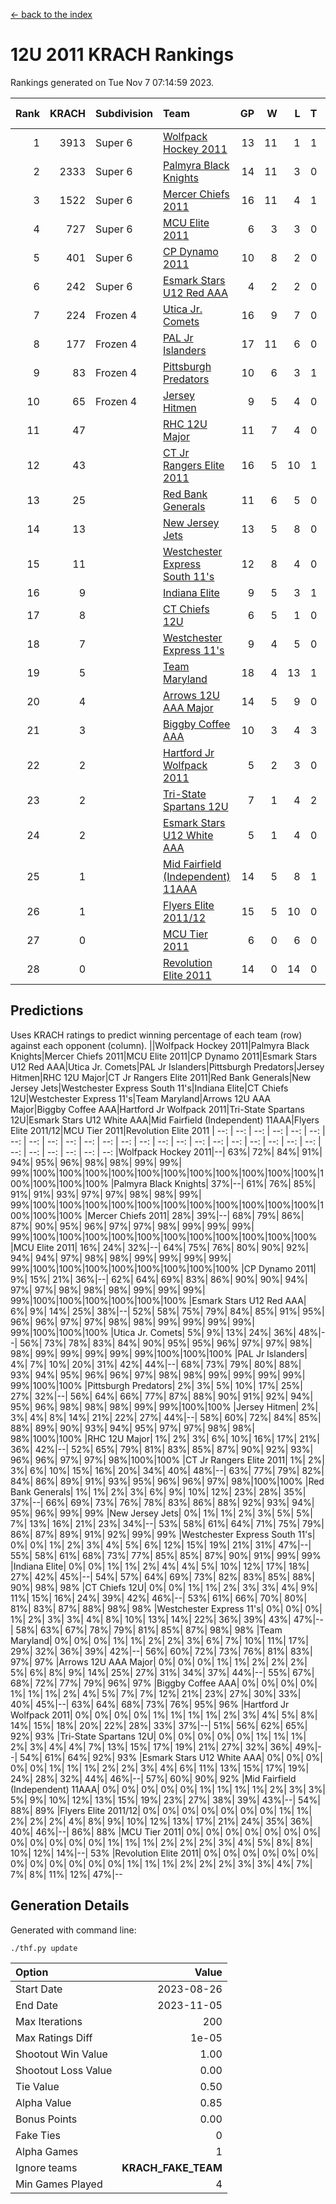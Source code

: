 [<- back to the index](readme.md)
# 12U 2011 KRACH Rankings
Rankings generated on Tue Nov  7 07:14:59 2023.

Rank|KRACH|Subdivision|Team|GP|W|L|T|OTW|OTL|SoS|Exp Wins|Win Diff
---:|---:|:---|:---|---:|---:|---:|---:|---:|---:|---:|---:|---:
1|3913|Super 6|[Wolfpack Hockey 2011](https://gamesheetstats.com/seasons/3664/teams/140937/schedule)|13|11|1|1|0|0|642|12.3|-0.0
2|2333|Super 6|[Palmyra Black Knights](https://gamesheetstats.com/seasons/3664/teams/140949/schedule)|14|11|3|0|0|0|983|11.8|-0.0
3|1522|Super 6|[Mercer Chiefs 2011](https://gamesheetstats.com/seasons/3664/teams/140936/schedule)|16|11|4|1|0|1|953|12.3|-0.0
4|727|Super 6|[MCU Elite 2011](https://gamesheetstats.com/seasons/3664/teams/140929/schedule)|6|3|3|0|2|0|1565|3.8|-0.0
5|401|Super 6|[CP Dynamo 2011](https://gamesheetstats.com/seasons/3664/teams/140944/schedule)|10|8|2|0|0|0|725|8.8|-0.0
6|242|Super 6|[Esmark Stars U12 Red AAA](https://gamesheetstats.com/seasons/3664/teams/140951/schedule)|4|2|2|0|0|0|635|2.8|-0.0
7|224|Frozen 4|[Utica Jr. Comets](https://gamesheetstats.com/seasons/3664/teams/140945/schedule)|16|9|7|0|1|0|947|9.8|-0.0
8|177|Frozen 4|[PAL Jr Islanders](https://gamesheetstats.com/seasons/3664/teams/140943/schedule)|17|11|6|0|1|0|470|11.8|-0.0
9|83|Frozen 4|[Pittsburgh Predators](https://gamesheetstats.com/seasons/3664/teams/140950/schedule)|10|6|3|1|0|0|296|7.3|-0.0
10|65|Frozen 4|[Jersey Hitmen](https://gamesheetstats.com/seasons/3664/teams/140938/schedule)|9|5|4|0|0|0|118|5.8|-0.0
11|47||[RHC 12U Major](https://gamesheetstats.com/seasons/3664/teams/140941/schedule)|11|7|4|0|0|1|72|7.8|-0.0
12|43||[CT Jr Rangers Elite 2011](https://gamesheetstats.com/seasons/3664/teams/140931/schedule)|16|5|10|1|0|1|697|6.3|-0.0
13|25||[Red Bank Generals](https://gamesheetstats.com/seasons/3664/teams/140940/schedule)|11|6|5|0|0|0|98|6.8|-0.0
14|13||[New Jersey Jets](https://gamesheetstats.com/seasons/3664/teams/140939/schedule)|13|5|8|0|2|0|68|5.8|-0.0
15|11||[Westchester Express South 11's](https://gamesheetstats.com/seasons/3664/teams/140947/schedule)|12|8|4|0|0|0|38|8.9|0.0
16|9||[Indiana Elite](https://gamesheetstats.com/seasons/3664/teams/144353/schedule)|9|5|3|1|0|0|28|6.4|0.0
17|8||[CT Chiefs 12U](https://gamesheetstats.com/seasons/3664/teams/140934/schedule)|6|5|1|0|1|0|2|5.9|0.0
18|7||[Westchester Express 11's](https://gamesheetstats.com/seasons/3664/teams/140948/schedule)|9|4|5|0|0|0|104|4.9|0.0
19|5||[Team Maryland](https://gamesheetstats.com/seasons/3664/teams/140954/schedule)|18|4|13|1|0|1|929|5.4|0.0
20|4||[Arrows 12U AAA Major](https://gamesheetstats.com/seasons/3664/teams/140946/schedule)|14|5|9|0|1|1|102|5.9|0.0
21|3||[Biggby Coffee AAA](https://gamesheetstats.com/seasons/3664/teams/144351/schedule)|10|3|4|3|0|0|5|5.4|0.0
22|2||[Hartford Jr Wolfpack 2011](https://gamesheetstats.com/seasons/3664/teams/140935/schedule)|5|2|3|0|0|0|17|2.9|0.0
23|2||[Tri-State Spartans 12U](https://gamesheetstats.com/seasons/3664/teams/144352/schedule)|7|1|4|2|0|0|5|2.9|0.0
24|2||[Esmark Stars U12 White AAA](https://gamesheetstats.com/seasons/3664/teams/140952/schedule)|5|1|4|0|0|0|21|1.9|0.0
25|1||[Mid Fairfield (Independent) 11AAA](https://gamesheetstats.com/seasons/3664/teams/140933/schedule)|14|5|8|1|0|1|14|6.4|0.0
26|1||[Flyers Elite 2011/12](https://gamesheetstats.com/seasons/3664/teams/140942/schedule)|15|5|10|0|0|2|7|5.9|0.0
27|0||[MCU Tier 2011](https://gamesheetstats.com/seasons/3664/teams/140932/schedule)|6|0|6|0|0|0|1|0.9|0.0
28|0||[Revolution Elite 2011](https://gamesheetstats.com/seasons/3664/teams/140953/schedule)|14|0|14|0|0|0|11|0.9|0.0

## Predictions
Uses KRACH ratings to predict winning percentage of each team (row) against each opponent (column).
||Wolfpack Hockey 2011|Palmyra Black Knights|Mercer Chiefs 2011|MCU Elite 2011|CP Dynamo 2011|Esmark Stars U12 Red AAA|Utica Jr. Comets|PAL Jr Islanders|Pittsburgh Predators|Jersey Hitmen|RHC 12U Major|CT Jr Rangers Elite 2011|Red Bank Generals|New Jersey Jets|Westchester Express South 11's|Indiana Elite|CT Chiefs 12U|Westchester Express 11's|Team Maryland|Arrows 12U AAA Major|Biggby Coffee AAA|Hartford Jr Wolfpack 2011|Tri-State Spartans 12U|Esmark Stars U12 White AAA|Mid Fairfield (Independent) 11AAA|Flyers Elite 2011/12|MCU Tier 2011|Revolution Elite 2011
| --: | --: | --: | --: | --: | --: | --: | --: | --: | --: | --: | --: | --: | --: | --: | --: | --: | --: | --: | --: | --: | --: | --: | --: | --: | --: | --: | --: | --: 
|Wolfpack Hockey 2011|--| 63%| 72%| 84%| 91%| 94%| 95%| 96%| 98%| 98%| 99%| 99%| 99%|100%|100%|100%|100%|100%|100%|100%|100%|100%|100%|100%|100%|100%|100%|100%
|Palmyra Black Knights| 37%|--| 61%| 76%| 85%| 91%| 91%| 93%| 97%| 97%| 98%| 98%| 99%| 99%|100%|100%|100%|100%|100%|100%|100%|100%|100%|100%|100%|100%|100%|100%
|Mercer Chiefs 2011| 28%| 39%|--| 68%| 79%| 86%| 87%| 90%| 95%| 96%| 97%| 97%| 98%| 99%| 99%| 99%| 99%|100%|100%|100%|100%|100%|100%|100%|100%|100%|100%|100%
|MCU Elite 2011| 16%| 24%| 32%|--| 64%| 75%| 76%| 80%| 90%| 92%| 94%| 94%| 97%| 98%| 98%| 99%| 99%| 99%| 99%| 99%|100%|100%|100%|100%|100%|100%|100%|100%
|CP Dynamo 2011|  9%| 15%| 21%| 36%|--| 62%| 64%| 69%| 83%| 86%| 90%| 90%| 94%| 97%| 97%| 98%| 98%| 98%| 99%| 99%| 99%| 99%|100%|100%|100%|100%|100%|100%
|Esmark Stars U12 Red AAA|  6%|  9%| 14%| 25%| 38%|--| 52%| 58%| 75%| 79%| 84%| 85%| 91%| 95%| 96%| 96%| 97%| 97%| 98%| 98%| 99%| 99%| 99%| 99%| 99%|100%|100%|100%
|Utica Jr. Comets|  5%|  9%| 13%| 24%| 36%| 48%|--| 56%| 73%| 78%| 83%| 84%| 90%| 95%| 95%| 96%| 97%| 97%| 98%| 98%| 99%| 99%| 99%| 99%| 99%|100%|100%|100%
|PAL Jr Islanders|  4%|  7%| 10%| 20%| 31%| 42%| 44%|--| 68%| 73%| 79%| 80%| 88%| 93%| 94%| 95%| 96%| 96%| 97%| 98%| 98%| 99%| 99%| 99%| 99%| 99%|100%|100%
|Pittsburgh Predators|  2%|  3%|  5%| 10%| 17%| 25%| 27%| 32%|--| 56%| 64%| 66%| 77%| 87%| 88%| 90%| 91%| 92%| 94%| 95%| 96%| 98%| 98%| 98%| 99%| 99%|100%|100%
|Jersey Hitmen|  2%|  3%|  4%|  8%| 14%| 21%| 22%| 27%| 44%|--| 58%| 60%| 72%| 84%| 85%| 88%| 89%| 90%| 93%| 94%| 95%| 97%| 97%| 98%| 98%| 98%|100%|100%
|RHC 12U Major|  1%|  2%|  3%|  6%| 10%| 16%| 17%| 21%| 36%| 42%|--| 52%| 65%| 79%| 81%| 83%| 85%| 87%| 90%| 92%| 93%| 96%| 96%| 97%| 97%| 98%|100%|100%
|CT Jr Rangers Elite 2011|  1%|  2%|  3%|  6%| 10%| 15%| 16%| 20%| 34%| 40%| 48%|--| 63%| 77%| 79%| 82%| 84%| 86%| 89%| 91%| 93%| 95%| 96%| 96%| 97%| 98%|100%|100%
|Red Bank Generals|  1%|  1%|  2%|  3%|  6%|  9%| 10%| 12%| 23%| 28%| 35%| 37%|--| 66%| 69%| 73%| 76%| 78%| 83%| 86%| 88%| 92%| 93%| 94%| 95%| 96%| 99%| 99%
|New Jersey Jets|  0%|  1%|  1%|  2%|  3%|  5%|  5%|  7%| 13%| 16%| 21%| 23%| 34%|--| 53%| 58%| 61%| 64%| 71%| 75%| 79%| 86%| 87%| 89%| 91%| 92%| 99%| 99%
|Westchester Express South 11's|  0%|  0%|  1%|  2%|  3%|  4%|  5%|  6%| 12%| 15%| 19%| 21%| 31%| 47%|--| 55%| 58%| 61%| 68%| 73%| 77%| 85%| 85%| 87%| 90%| 91%| 99%| 99%
|Indiana Elite|  0%|  0%|  1%|  1%|  2%|  4%|  4%|  5%| 10%| 12%| 17%| 18%| 27%| 42%| 45%|--| 54%| 57%| 64%| 69%| 73%| 82%| 83%| 85%| 88%| 90%| 98%| 98%
|CT Chiefs 12U|  0%|  0%|  1%|  1%|  2%|  3%|  3%|  4%|  9%| 11%| 15%| 16%| 24%| 39%| 42%| 46%|--| 53%| 61%| 66%| 70%| 80%| 81%| 83%| 87%| 88%| 98%| 98%
|Westchester Express 11's|  0%|  0%|  0%|  1%|  2%|  3%|  3%|  4%|  8%| 10%| 13%| 14%| 22%| 36%| 39%| 43%| 47%|--| 58%| 63%| 67%| 78%| 79%| 81%| 85%| 87%| 98%| 98%
|Team Maryland|  0%|  0%|  0%|  1%|  1%|  2%|  2%|  3%|  6%|  7%| 10%| 11%| 17%| 29%| 32%| 36%| 39%| 42%|--| 56%| 60%| 72%| 73%| 76%| 81%| 83%| 97%| 97%
|Arrows 12U AAA Major|  0%|  0%|  0%|  1%|  1%|  2%|  2%|  2%|  5%|  6%|  8%|  9%| 14%| 25%| 27%| 31%| 34%| 37%| 44%|--| 55%| 67%| 68%| 72%| 77%| 79%| 96%| 97%
|Biggby Coffee AAA|  0%|  0%|  0%|  0%|  1%|  1%|  1%|  2%|  4%|  5%|  7%|  7%| 12%| 21%| 23%| 27%| 30%| 33%| 40%| 45%|--| 63%| 64%| 68%| 73%| 76%| 95%| 96%
|Hartford Jr Wolfpack 2011|  0%|  0%|  0%|  0%|  1%|  1%|  1%|  1%|  2%|  3%|  4%|  5%|  8%| 14%| 15%| 18%| 20%| 22%| 28%| 33%| 37%|--| 51%| 56%| 62%| 65%| 92%| 93%
|Tri-State Spartans 12U|  0%|  0%|  0%|  0%|  0%|  1%|  1%|  1%|  2%|  3%|  4%|  4%|  7%| 13%| 15%| 17%| 19%| 21%| 27%| 32%| 36%| 49%|--| 54%| 61%| 64%| 92%| 93%
|Esmark Stars U12 White AAA|  0%|  0%|  0%|  0%|  0%|  1%|  1%|  1%|  2%|  2%|  3%|  4%|  6%| 11%| 13%| 15%| 17%| 19%| 24%| 28%| 32%| 44%| 46%|--| 57%| 60%| 90%| 92%
|Mid Fairfield (Independent) 11AAA|  0%|  0%|  0%|  0%|  0%|  1%|  1%|  1%|  1%|  2%|  3%|  3%|  5%|  9%| 10%| 12%| 13%| 15%| 19%| 23%| 27%| 38%| 39%| 43%|--| 54%| 88%| 89%
|Flyers Elite 2011/12|  0%|  0%|  0%|  0%|  0%|  0%|  0%|  1%|  1%|  2%|  2%|  2%|  4%|  8%|  9%| 10%| 12%| 13%| 17%| 21%| 24%| 35%| 36%| 40%| 46%|--| 86%| 88%
|MCU Tier 2011|  0%|  0%|  0%|  0%|  0%|  0%|  0%|  0%|  0%|  0%|  0%|  0%|  1%|  1%|  1%|  2%|  2%|  2%|  3%|  4%|  5%|  8%|  8%| 10%| 12%| 14%|--| 53%
|Revolution Elite 2011|  0%|  0%|  0%|  0%|  0%|  0%|  0%|  0%|  0%|  0%|  0%|  0%|  1%|  1%|  1%|  2%|  2%|  2%|  3%|  3%|  4%|  7%|  7%|  8%| 11%| 12%| 47%|--

## Generation Details

Generated with command line:
```
./thf.py update
```

| Option | Value |
| :----- | ----: |
| Start Date | 2023-08-26 |
| End Date | 2023-11-05 |
| Max Iterations | 200 |
| Max Ratings Diff | 1e-05 |
| Shootout Win Value | 1.00 |
| Shootout Loss Value | 0.00 |
| Tie Value | 0.50 |
| Alpha Value | 0.85 |
| Bonus Points | 0.00 |
| Fake Ties | 0 |
| Alpha Games | 1 |
| Ignore teams | __KRACH_FAKE_TEAM__ |
| Min Games Played | 4 |

